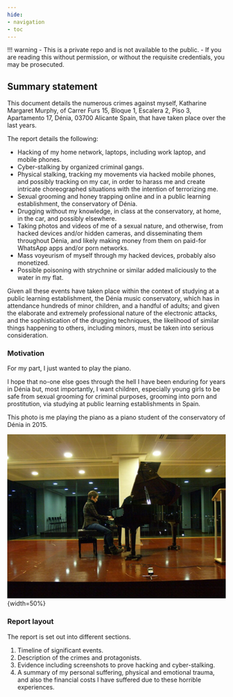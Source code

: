 ```yaml
---
hide:
- navigation
- toc
---
```


!!! warning
    - This is a private repo and is not available to the public.
    - If you are reading this without permission, or without the requisite credentials, you may be prosecuted.

## Summary statement

This document details the numerous crimes against myself, Katharine Margaret Murphy, of Carrer Furs 15, Bloque 1, Escalera 2, Piso 3, Apartamento 17, Dénia, 03700 Alicante Spain, that have taken place over the last years.

The report details the following:

- Hacking of my home network, laptops, including work laptop, and mobile phones.
- Cyber-stalking by organized criminal gangs.
- Physical stalking, tracking my movements via hacked mobile phones, and possibly tracking on my car, in order to harass me and create intricate choreographed situations with the intention of terrorizing me.
- Sexual grooming and honey trapping online and in a public learning establishment, the conservatory of Dénia.
- Drugging without my knowledge, in class at the conservatory, at home, in the car, and possibly elsewhere.
- Taking photos and videos of me of a sexual nature, and otherwise, from hacked devices and/or hidden cameras, and disseminating them throughout Dénia, and likely making money from them on paid-for WhatsApp apps and/or porn networks.
- Mass voyeurism of myself through my hacked devices, probably also monetized.
- Possible poisoning with strychnine or similar added maliciously to the water in my flat.

Given all these events have taken place within the context of studying at a public learning establishment, the Dénia music conservatory, which has in attendance hundreds of minor children, and a handful of adults; and given the elaborate and extremely professional nature of the electronic attacks, and the sophistication of the drugging techniques, the likelihood of similar things happening to others, including minors, must be taken into serious consideration.

### Motivation

For my part, I just wanted to play the piano. 

I hope that no-one else goes through the hell I have been enduring for years in Dénia but, most importantly, I want children, especially young girls to be safe from sexual grooming for criminal purposes, grooming into porn and prostitution, via studying at public learning establishments in Spain.

This photo is me playing the piano as a piano student of the conservatory of Dénia in 2015.

![Katharine Murphy plays the piano at the boat club in Dénia in 2015](content/images/katharine-pianist.jpg){width=50%}

### Report layout

The report is set out into different sections.

1. Timeline of significant events.
2. Description of the crimes and protagonists.
3. Evidence including screenshots to prove hacking and cyber-stalking.
4. A summary of my personal suffering, physical and emotional trauma, and also the financial costs I have suffered due to these horrible experiences.
